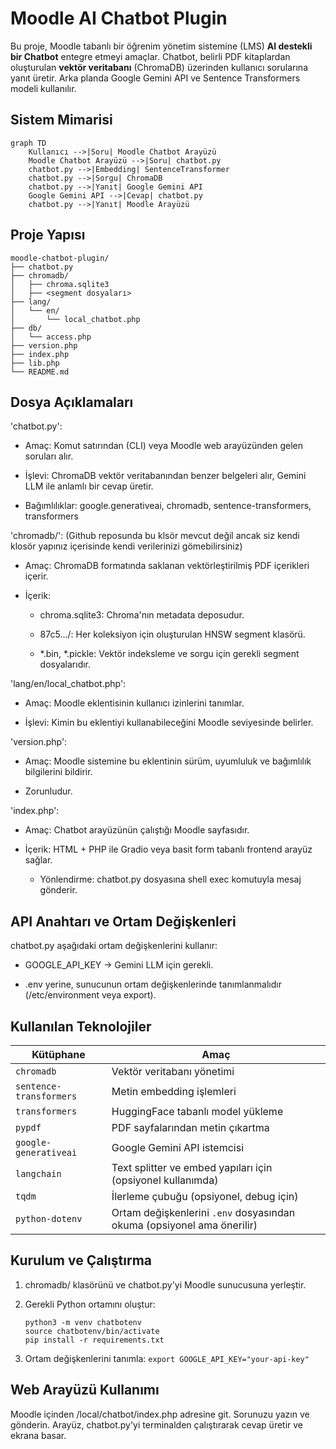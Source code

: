 # Moodle AI Chatbot Plugin 

Bu proje, Moodle tabanlı bir öğrenim yönetim sistemine (LMS) **AI destekli bir Chatbot** entegre etmeyi amaçlar. Chatbot, belirli PDF kitaplardan oluşturulan **vektör veritabanı** (ChromaDB) üzerinden kullanıcı sorularına yanıt üretir. Arka planda Google Gemini API ve Sentence Transformers modeli kullanılır.

## Sistem Mimarisi
```
graph TD
    Kullanıcı -->|Soru| Moodle Chatbot Arayüzü
    Moodle Chatbot Arayüzü -->|Soru| chatbot.py
    chatbot.py -->|Embedding| SentenceTransformer
    chatbot.py -->|Sorgu| ChromaDB
    chatbot.py -->|Yanıt| Google Gemini API
    Google Gemini API -->|Cevap| chatbot.py
    chatbot.py -->|Yanıt| Moodle Arayüzü

```
## Proje Yapısı
```
moodle-chatbot-plugin/
├── chatbot.py
├── chromadb/ 
│   ├── chroma.sqlite3
│   ├── <segment dosyaları>
├── lang/
│   └── en/
│       └── local_chatbot.php
├── db/
│   └── access.php
├── version.php
├── index.php
├── lib.php
└── README.md
```
## Dosya Açıklamaları
'chatbot.py': 

- Amaç: Komut satırından (CLI) veya Moodle web arayüzünden gelen soruları alır.

- İşlevi: ChromaDB vektör veritabanından benzer belgeleri alır, Gemini LLM ile anlamlı bir cevap üretir.

- Bağımlılıklar: google.generativeai, chromadb, sentence-transformers, transformers

'chromadb/': (Github reposunda bu klsör mevcut değil ancak siz kendi klosör yapınız içerisinde kendi verilerinizi gömebilirsiniz)

- Amaç: ChromaDB formatında saklanan vektörleştirilmiş PDF içerikleri içerir.

- İçerik: 

    - chroma.sqlite3: Chroma'nın metadata deposudur.

    - 87c5.../: Her koleksiyon için oluşturulan HNSW segment klasörü.

    - *.bin, *.pickle: Vektör indeksleme ve sorgu için gerekli segment dosyalarıdır.

 'lang/en/local_chatbot.php':
 
- Amaç: Moodle eklentisinin kullanıcı izinlerini tanımlar.

- İşlevi: Kimin bu eklentiyi kullanabileceğini Moodle seviyesinde belirler.

 'version.php':
 
- Amaç: Moodle sistemine bu eklentinin sürüm, uyumluluk ve bağımlılık bilgilerini bildirir.

- Zorunludur.

'index.php':

- Amaç: Chatbot arayüzünün çalıştığı Moodle sayfasıdır.

- İçerik: HTML + PHP ile Gradio veya basit form tabanlı frontend arayüz sağlar.

    - Yönlendirme: chatbot.py dosyasına shell exec komutuyla mesaj gönderir.
## API Anahtarı ve Ortam Değişkenleri
chatbot.py aşağıdaki ortam değişkenlerini kullanır:

- GOOGLE_API_KEY → Gemini LLM için gerekli.

- .env yerine, sunucunun ortam değişkenlerinde tanımlanmalıdır (/etc/environment veya export).

## Kullanılan Teknolojiler
| Kütüphane               | Amaç                                                                   |
| ----------------------- | ---------------------------------------------------------------------- |
| `chromadb`              | Vektör veritabanı yönetimi                                             |
| `sentence-transformers` | Metin embedding işlemleri                                              |
| `transformers`          | HuggingFace tabanlı model yükleme                                      |
| `pypdf`                 | PDF sayfalarından metin çıkartma                                       |
| `google-generativeai`   | Google Gemini API istemcisi                                            |
| `langchain`             | Text splitter ve embed yapıları için (opsiyonel kullanımda)            |
| `tqdm`                  | İlerleme çubuğu (opsiyonel, debug için)                                |
| `python-dotenv`         | Ortam değişkenlerini `.env` dosyasından okuma (opsiyonel ama önerilir) |


## Kurulum ve Çalıştırma
1. chromadb/ klasörünü ve chatbot.py'yi Moodle sunucusuna yerleştir.

2. Gerekli Python ortamını oluştur:
      ```
      python3 -m venv chatbotenv
      source chatbotenv/bin/activate
      pip install -r requirements.txt
      ```
4. Ortam değişkenlerini tanımla:
       ```
       export GOOGLE_API_KEY="your-api-key"
       ```

## Web Arayüzü Kullanımı

Moodle içinden /local/chatbot/index.php adresine git. Sorunuzu yazın ve gönderin. Arayüz, chatbot.py'yi terminalden çalıştırarak cevap üretir ve ekrana basar.



